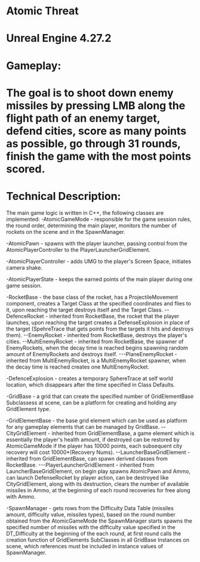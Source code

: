 Atomic Threat
===============
Unreal Engine 4.27.2
===============
Gameplay:
===============
The goal is to shoot down enemy missiles by pressing LMB along the flight path of an enemy target, defend cities, score as many points as possible, go through 31 rounds, finish the game with the most points scored.
===============
Technical Description:
===============
The main game logic is written in C++, the following classes are implemented:
-AtomicGameMode - responsible for the game session rules, the round order, determining the main player, monitors the number of rockets on the scene and in the SpawnManager.

-AtomicPawn - spawns with the player launcher, passing control from the AtomicPlayerController to the PlayerLauncherGridElement.

-AtomicPlayerController - adds UMG to the player's Screen Space, initiates camera shake.

-AtomicPlayerState - keeps the earned points of the main player during one game session.

-RocketBase - the base class of the rocket, has a ProjectileMovement component, creates a Target Class at the specified coordinates and flies to it, upon reaching the target destroys itself and the Target Class.
--DefenceRocket - inherited from RocketBase, the rocket that the player launches, upon reaching the target creates a DefenseExplosion in place of the target (SpehreTrace that gets points from the targets it hits and destroys them).
--EnemyRocket - inherited from RocketBase, destroys the player's cities.
--MultiEnemyRocket - inherited from RocketBase, the spawner of EnemyRockets, when the decay time is reached begins spawning random amount of EnemyRockets and destroys itself.
---PlaneEnemyRocket - inherited from MultiEnemyRocket, is a MultiEnemyRocket spawner, when the decay time is reached creates one MultiEnemyRocket.

-DefenceExplosion - creates a temporary SphereTrace at self world location, which disappears after the time specified in Class Defaults.

-GridBase - a grid that can create the specified number of GridElementBase Subclassess at scene, can be a platform for creating and holding any GridElement type.

-GridElementBase - the base grid element which can be used as platform for any gameplay elements that can be managed by GridBase.
--CityGridElement - inherited from GridElementBase, a game element which is essentially the player's health amount, if destroyed can be restored by AtomicGameMode if the player has 10000 points, each subsequent city recovery will cost 10000*(Recovery Nums).
--LauncherBaseGridElement - inherited from GridElementBase, can spawn derived classes from RocketBase.
---PlayerLauncherGridElement - inherited from LauncherBaseGridElement, on begin play spawns AtomicPawn and Ammo, can launch DefenseRocket by player action, can be destroyed like CityGridElement, along with its destruction, clears the number of available missiles in Ammo, at the beginning of each round recoveries for free along with Ammo.

-SpawnManager - gets rows from the Difficulty Data Table (missiles amount, difficulty value, missiles types), based on the round number obtained from the AtomicGameMode the SpawnManager starts spawns the specified number of missiles with the difficulty value specified in the DT_Difficulty at the beginning of the each round, at first round calls the creation function of GridElements SubClasses in all GridBase Instances on scene, which references must be included in instance values of SpawnManager.